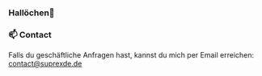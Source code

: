 ### Hallöchen👋

### 📫 Contact

Falls du geschäftliche Anfragen hast, kannst du mich per Email erreichen: contact@suprexde.de

